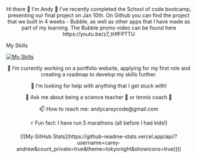 <p align="center">
   Hi there 👋 I'm Andy
🔭 I’ve recently completed the School of code bootcamp, presenting our final project on Jan 10th.
On Github you can find the project that we built in 4 weeks - Bubble, as well as other apps that I have made as part of my learning.
The Bubble promo video can be found here https://youtu.be/z7_tHfFPTTU  
</p>

My Skills

[![My Skills](https://skillicons.dev/icons?i=js,html,css,express,figma,git,github,jest,nodejs,postgres,react,supabase,ts,vercel&perline=20)](https://skillicons.dev)

<p align="center">
🌱 I’m currently working on a portfolio website, applying for my first role and creating a roadmap to develop my skills further.
<p align="center">
🤔 I’m looking for help with anything that I get stuck with! 
<p align="center">
💬 Ask me about being a science teacher 🧪 or tennis coach 🎾
<p align="center">
📫 How to reach me: andycareycode@gmail.com 
<p align="center">
⚡ Fun fact: I have run 5 marathons (all before I had kids!)
</p>

<p align="center">[![My GitHub Stats](https://github-readme-stats.vercel.app/api/?username=carey-andrew&count_private=true&theme=tokyonight&showicons=true)]()</p>



